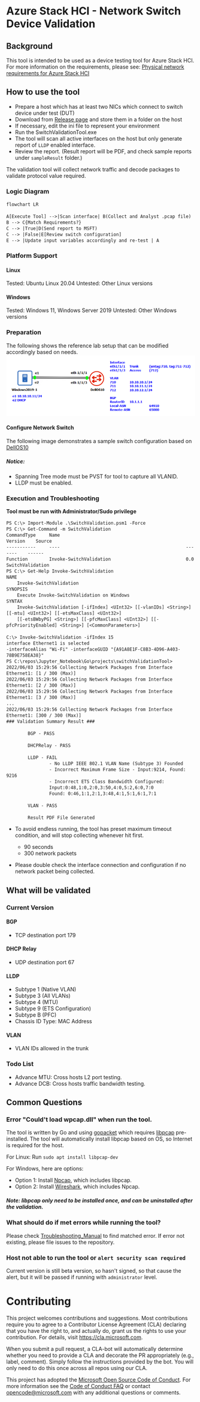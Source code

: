 #  Azure Stack HCI - Network Switch Device Validation

## Background

This tool is intended to be used as a device testing tool for Azure Stack HCI. For more information on the requirements, please see: [Physical network requirements for Azure Stack HCI](https://docs.microsoft.com/en-us/azure-stack/hci/concepts/physical-network-requirements)

## How to use the tool

- Prepare a host which has at least two NICs which connect to switch device under test (DUT)
- Download from [Release page](https://github.com/microsoft/AzureStackHCI-Network-Switch-Validation/releases) and store them in a folder on the host
- If necessary, edit the ini file to represent your environment
- Run the SwitchValidationTool.exe 
- The tool will scan all active interfaces on the host but only generate report of `LLDP` enabled interface.
- Review the report. (Result report will be PDF, and check sample reports under `sampleResult` folder.)

The validation tool will collect network traffic and decode packages to validate protocol value required. 

### Logic Diagram
```mermaid
flowchart LR

A[Execute Tool] -->|Scan interface| B(Collect and Analyst .pcap file)
B --> C{Match Requirements?}
C --> |True|D(Send report to MSFT)
C --> |False|E[Review switch configuration]
E --> |Update input variables accordingly and re-test | A
```

### Platform Support

#### Linux

Tested: Ubuntu Linux 20.04
Untested: Other Linux versions

#### Windows

Tested: Windows 11, Windows Server 2019
Untested: Other Windows versions


### Preparation

The following shows the reference lab setup that can be modified accordingly based on needs.
![Reference Lab Setup](./images/switchValidationLab01.png)

#### Configure Network Switch

The following image demonstrates a sample switch configuration based on [DellOS10](./switchReferenceConfig/Dell_OS10.conf)

##### Notice:

- Spanning Tree mode must be PVST for tool to capture all VLANID.
- LLDP must be enabled.


### Execution and Troubleshooting

**Tool must be run with Administrator/Sudo privilege**

```
PS C:\> Import-Module .\SwitchValidation.psm1 -Force
PS C:\> Get-Command -m SwitchValidation
CommandType     Name                                               Version    Source
-----------     ----                                               -------    ------
Function        Invoke-SwitchValidation                            0.0        SwitchValidation
PS C:\> Get-Help Invoke-SwitchValidation
NAME
    Invoke-SwitchValidation
SYNOPSIS
    Execute Invoke-SwitchValidation on Windows
SYNTAX
    Invoke-SwitchValidation [-ifIndex] <UInt32> [[-vlanIDs] <String>] [[-mtu] <UInt32>] [[-etsMaxClass] <UInt32>]
    [[-etsBWbyPG] <String>] [[-pfcMaxClass] <UInt32>] [[-pfcPriorityEnabled] <String>] [<CommonParameters>]

C:\> Invoke-SwitchValidation -ifIndex 15
interface Ethernet1 is selected
-interfaceAlias "Wi-Fi" -interfaceGUID "{A91A8E1F-C8B3-4D96-A403-78B9E758EA38}"
PS C:\repos\Jupyter_Notebook\Go\projects\switchValidationTool> 2022/06/03 15:29:56 Collecting Network Packages from Interface Ethernet1: [1 / 300 (Max)]
2022/06/03 15:29:56 Collecting Network Packages from Interface Ethernet1: [2 / 300 (Max)]
2022/06/03 15:29:56 Collecting Network Packages from Interface Ethernet1: [3 / 300 (Max)]
...
2022/06/03 15:29:56 Collecting Network Packages from Interface Ethernet1: [300 / 300 (Max)]
### Validation Summary Result ###

        BGP - PASS

        DHCPRelay - PASS

        LLDP - FAIL
                - No LLDP IEEE 802.1 VLAN Name (Subtype 3) Founded
                - Incorrect Maximum Frame Size - Input:9214, Found: 9216
                - Incorrect ETS Class Bandwidth Configured:
                Input:0:48,1:0,2:0,3:50,4:0,5:2,6:0,7:0
                Found: 0:46,1:1,2:1,3:48,4:1,5:1,6:1,7:1

        VLAN - PASS

        Result PDF File Generated
```

- To avoid endless running, the tool has preset maximum timeout condition, and will stop collecting whenever hit first.

  - 90 seconds
  - 300 network packets

- Please double check the interface connection and configuration if no network packet being collected.


## What will be validated
### Current Version

#### BGP

- TCP destination port 179

#### DHCP Relay

- UDP destination port 67

#### LLDP

- Subtype 1 (Native VLAN)
- Subtype 3 (All VLANs)
- Subtype 4 (MTU)
- Subtype 9 (ETS Configuration)
- Subtype B (PFC)
- Chassis ID Type: MAC Address

#### VLAN

- VLAN IDs allowed in the trunk

### Todo List
- Advance MTU: Cross hosts L2 port testing.
- Advance DCB: Cross hosts traffic bandwidth testing.

## Common Questions

### Error "Could't load wpcap.dll" when run the tool.

The tool is written by Go and using [gopacket](https://pkg.go.dev/github.com/google/gopacket/pcap) which requires [libpcap](https://github.com/google/gopacket/blob/master/pcap/pcap_windows.go) pre-installed. The tool will automatically install libpcap based on OS, so Internet is required for the host.

For Linux: Run `sudo apt install libpcap-dev`

For Windows, here are options:
- Option 1: Install [Npcap](https://npcap.com/), which includes libpcap.
- Option 2: Install [Wireshark](https://www.wireshark.org/), which includes Npcap.

##### Note: libpcap only need to be installed once, and can be uninstalled after the validation.

### What should do if met errors while running the tool?

Please check [Troubleshooting_Manual](./Troubleshooting_Manual.md) to find matched error. If error not existing, please file issues to the repository.

### Host not able to run the tool or `alert security scan required`

Current version is still beta version, so hasn't signed, so that cause the alert, but it will be passed if running with `administrator` level.

# Contributing

This project welcomes contributions and suggestions.  Most contributions require you to agree to a
Contributor License Agreement (CLA) declaring that you have the right to, and actually do, grant us
the rights to use your contribution. For details, visit https://cla.microsoft.com.

When you submit a pull request, a CLA-bot will automatically determine whether you need to provide
a CLA and decorate the PR appropriately (e.g., label, comment). Simply follow the instructions
provided by the bot. You will only need to do this once across all repos using our CLA.

This project has adopted the [Microsoft Open Source Code of Conduct](https://opensource.microsoft.com/codeofconduct/).
For more information see the [Code of Conduct FAQ](https://opensource.microsoft.com/codeofconduct/faq/) or
contact [opencode@microsoft.com](mailto:opencode@microsoft.com) with any additional questions or comments.

